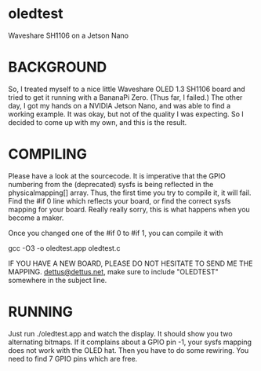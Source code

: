 # oledtest
Waveshare SH1106 on a Jetson Nano 


# BACKGROUND
So, I treated myself to a nice little Waveshare OLED 1.3 SH1106 board and tried to get it running
with a BananaPi Zero. (Thus far, I failed.)
The other day, I got my hands on a NVIDIA Jetson Nano, and was able to find a working example. It
was okay, but not of the quality I was expecting. So I decided to come up with my own, and this
is the result.



# COMPILING
Please have a look at the sourcecode. It is imperative that the GPIO numbering from the 
(deprecated) sysfs is being reflected in the physicalmapping[] array. Thus, the first time you 
try to compile it, it will fail. 
Find the #if 0 line which reflects your board, or find the correct sysfs mapping for your board.
Really really sorry, this is what happens when you become a maker.

Once you changed one of the #if 0 to #if 1, you can compile it with

gcc -O3 -o oledtest.app oledtest.c

IF YOU HAVE A NEW BOARD, PLEASE DO NOT HESITATE TO SEND ME THE MAPPING.
dettus@dettus.net, make sure to include "OLEDTEST" somewhere in the subject line.

# RUNNING
Just run ./oledtest.app and watch the display. It should show you two alternating bitmaps.
If it complains about a GPIO pin -1, your sysfs mapping does not work with the OLED hat. 
Then you have to do some rewiring. You need to find 7 GPIO pins which are free. 



